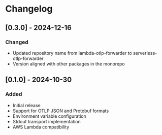 # Changelog

## [0.3.0] - 2024-12-16

### Changed
- Updated repository name from lambda-otlp-forwarder to serverless-otlp-forwarder
- Version aligned with other packages in the monorepo

## [0.1.0] - 2024-10-30

### Added
- Initial release
- Support for OTLP JSON and Protobuf formats
- Environment variable configuration
- Stdout transport implementation
- AWS Lambda compatibility 